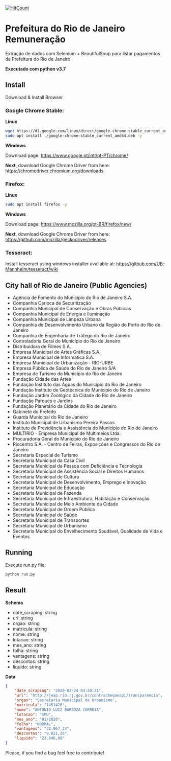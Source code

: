 [![HitCount](http://hits.dwyl.com/learning-crawlers/Prefeitura-Rio-de-Janeiro-Remuneracao.svg)](http://hits.dwyl.com/learning-crawlers/Prefeitura-Rio-de-Janeiro-Remuneracao)

# Prefeitura do Rio de Janeiro Remuneração
Extração de dados com Selenium + BeautifulSoup para listar pagamentos da Prefeitura do Rio de Janeiro

**Executado com python v3.7**


## Install

Download & Install Browser

### Google Chrome Stable:

**Linux**

```bash
wget https://dl.google.com/linux/direct/google-chrome-stable_current_amd64.deb
sudo apt install ./google-chrome-stable_current_amd64.deb -y
```

**Windows**

Download page: https://www.google.pt/intl/pt-PT/chrome/

**Next**, download Google Chrome Driver from here: https://chromedriver.chromium.org/downloads
 
### Firefox:

**Linux**

```bash
sudo apt install firefox -y
```

**Windows**

Download page: https://www.mozilla.org/pt-BR/firefox/new/

**Next**, download Google Chrome Driver from here: https://github.com/mozilla/geckodriver/releases

### Tesseract:

Install tesseract using windows installer available at: https://github.com/UB-Mannheim/tesseract/wiki


## City hall of Rio de Janeiro (Public Agencies)

- Agência de Fomento do Município do Rio de Janeiro S.A.
- Companhia Carioca de Securitização
- Companhia Municipal de Conservação e Obras Públicas
- Companhia Municipal de Energia e Iluminação
- Companhia Municipal de Limpeza Urbana
- Companhia de Desenvolvimento Urbano da Região do Porto do Rio de Janeiro
- Companhia de Engenharia de Tráfego do Rio de Janeiro
- Controladoria Geral do Município do Rio de Janeiro
- Distribuidora de Filmes S.A.
- Empresa Municipal de Artes Gráficas S.A.
- Empresa Municipal de Informática S.A.
- Empresa Municipal de Urbanização - RIO-URBE
- Empresa Pública de Saúde do Rio de Janeiro S/A
- Empresa de Turismo do Município do Rio de Janeiro
- Fundação Cidade das Artes
- Fundação Instituto das Águas do Município do Rio de Janeiro
- Fundação Instituto de Geotécnica do Município do Rio de Janeiro
- Fundação Jardim Zoológico da Cidade do Rio de Janeiro
- Fundação Parques e Jardins
- Fundação Planetário da Cidade do Rio de Janeiro
- Gabinete do Prefeito
- Guarda Municipal do Rio de Janeiro
- Instituto Municipal de Urbanismo Pereira Passos
- Instituto de Previdência e Assistência do Município do Rio de Janeiro
- MULTIRIO - Empresa Municipal de Multimeios Ltda.
- Procuradoria Geral do Município do Rio de Janeiro
- Riocentro S.A. - Centro de Feiras, Exposições e Congressos do Rio de Janeiro
- Secretaria Especial de Turismo
- Secretaria Municipal da Casa Civil
- Secretaria Municipal da Pessoa com Deficiência e Tecnologia
- Secretaria Municipal de Assistência Social e Direitos Humanos
- Secretaria Municipal de Cultura
- Secretaria Municipal de Desenvolvimento, Emprego e Inovação
- Secretaria Municipal de Educação
- Secretaria Municipal de Fazenda
- Secretaria Municipal de Infraestrutura, Habitação e Conservação
- Secretaria Municipal de Meio Ambiente da Cidade
- Secretaria Municipal de Ordem Pública
- Secretaria Municipal de Saúde
- Secretaria Municipal de Transportes
- Secretaria Municipal de Urbanismo
- Secretaria Municipal do Envelhecimento Saudável, Qualidade de Vida e Eventos


## Running

Execute run.py file:

```bash
python run.py
```


## Result

**Schema**

- date_scraping: string
- url: string
- orgao: string
- matricula: string
- nome: string
- lotacao: string
- mes_ano: string
- folha: string
- vantagens: string
- descontos: string
- liquido: string

**Data**

```json
{
    "date_scraping": "2020-02-24 03:20:21",
    "url": "http://jeap.rio.rj.gov.br/contrachequeapi/transparencia",
    "orgao": "Secretaria Municipal de Urbanismo",
    "matricula": "1451426",
    "nome": "ANTONIO LUIZ BARBOZA CORREIA",
    "lotacao": "SMU",
    "mes_ano": "01/2020",
    "folha": "NORMAL",
    "vantagens": "32.967,34",
    "descontos": "9.021,26",
    "liquido": "23.946,08"
}
```

Please, if you find a bug feel free to contribute!